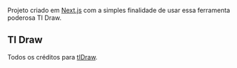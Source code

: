 Projeto criado em [Next.js](https://nextjs.org/) com a simples finalidade de usar essa ferramenta poderosa TI Draw.

## TI Draw

Todos os créditos para [tIDraw](https://www.npmjs.com/package/@tldraw/tldraw).